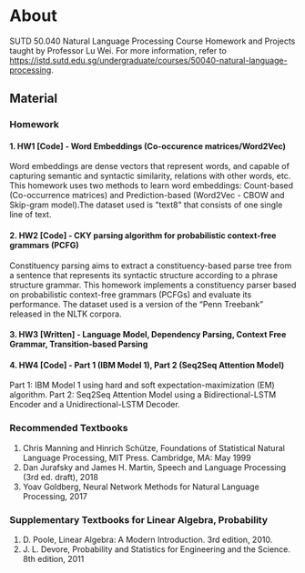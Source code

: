 # About
SUTD 50.040 Natural Language Processing Course Homework and Projects taught by Professor Lu Wei.
For more information, refer to https://istd.sutd.edu.sg/undergraduate/courses/50040-natural-language-processing.

## Material
### Homework
#### 1. HW1 [Code] - Word Embeddings (Co-occurence matrices/Word2Vec)
Word embeddings are dense vectors that represent words, and capable of capturing semantic and syntactic similarity, relations with other words, etc. This homework uses two methods to learn word embeddings: Count-based (Co-occurrence matrices) and Prediction-based (Word2Vec - CBOW and Skip-gram model).The dataset used is "text8" that consists of one single line of text.

#### 2. HW2 [Code] - CKY parsing algorithm for probabilistic context-free grammars (PCFG)
Constituency parsing aims to extract a constituency-based parse tree from a sentence that represents its syntactic structure according to a phrase structure grammar. This homework implements a constituency parser based on probabilistic context-free grammars (PCFGs) and evaluate its performance. The dataset used is a version of the “Penn Treebank” released in the NLTK corpora.

#### 3. HW3 [Written] - Language Model, Dependency Parsing, Context Free Grammar, Transition-based Parsing

#### 4. HW4 [Code] - Part 1 (IBM Model 1), Part 2 (Seq2Seq Attention Model)
Part 1: IBM Model 1 using hard and soft expectation-maximization (EM) algorithm.
Part 2: Seq2Seq Attention Model using a Bidirectional-LSTM Encoder and a Unidirectional-LSTM Decoder.

### Recommended Textbooks
1. Chris Manning and Hinrich Schütze, Foundations of Statistical Natural Language Processing, MIT Press. Cambridge, MA: May 1999
2. Dan Jurafsky and James H. Martin, Speech and Language Processing (3rd ed. draft), 2018
3. Yoav Goldberg, Neural Network Methods for Natural Language Processing, 2017

### Supplementary Textbooks for Linear Algebra, Probability
1. D. Poole, Linear Algebra: A Modern Introduction. 3rd edition, 2010.
2. J. L. Devore, Probability and Statistics for Engineering and the Science. 8th edition, 2011
